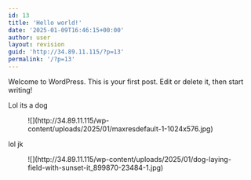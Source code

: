 ```yaml
---
id: 13
title: 'Hello world!'
date: '2025-01-09T16:46:15+00:00'
author: user
layout: revision
guid: 'http://34.89.11.115/?p=13'
permalink: '/?p=13'
---
```


Welcome to WordPress. This is your first post. Edit or delete it, then start writing!

Lol its a dog

<figure class="wp-block-image size-large">![](http://34.89.11.115/wp-content/uploads/2025/01/maxresdefault-1-1024x576.jpg)</figure>lol jk

<figure class="wp-block-image size-full">![](http://34.89.11.115/wp-content/uploads/2025/01/dog-laying-field-with-sunset-it_899870-23484-1.jpg)</figure>